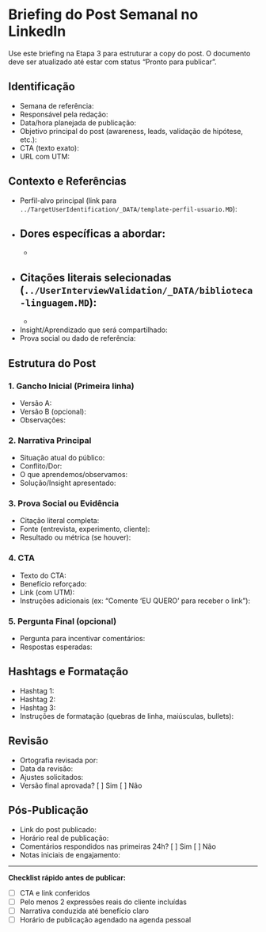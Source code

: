# Briefing do Post Semanal no LinkedIn

Use este briefing na Etapa 3 para estruturar a copy do post. O documento deve ser atualizado até estar com status “Pronto para publicar”.

## Identificação

- Semana de referência:
- Responsável pela redação:
- Data/hora planejada de publicação:
- Objetivo principal do post (awareness, leads, validação de hipótese, etc.):
- CTA (texto exato):
- URL com UTM:

## Contexto e Referências

- Perfil-alvo principal (link para `../TargetUserIdentification/_DATA/template-perfil-usuario.MD`):
- Dores específicas a abordar:
  - 
  - 
- Citações literais selecionadas (`../UserInterviewValidation/_DATA/biblioteca-linguagem.MD`):
  - 
  - 
- Insight/Aprendizado que será compartilhado:
- Prova social ou dado de referência:

## Estrutura do Post

### 1. Gancho Inicial (Primeira linha)
- Versão A:
- Versão B (opcional):
- Observações:

### 2. Narrativa Principal
- Situação atual do público:
- Conflito/Dor:
- O que aprendemos/observamos:
- Solução/Insight apresentado:

### 3. Prova Social ou Evidência
- Citação literal completa:
- Fonte (entrevista, experimento, cliente):
- Resultado ou métrica (se houver):

### 4. CTA
- Texto do CTA:
- Benefício reforçado:
- Link (com UTM):
- Instruções adicionais (ex: “Comente ‘EU QUERO’ para receber o link”):

### 5. Pergunta Final (opcional)
- Pergunta para incentivar comentários:
- Respostas esperadas:

## Hashtags e Formatação

- Hashtag 1:
- Hashtag 2:
- Hashtag 3:
- Instruções de formatação (quebras de linha, maiúsculas, bullets):

## Revisão

- Ortografia revisada por:
- Data da revisão:
- Ajustes solicitados:
- Versão final aprovada? [ ] Sim [ ] Não

## Pós-Publicação

- Link do post publicado:
- Horário real de publicação:
- Comentários respondidos nas primeiras 24h? [ ] Sim [ ] Não
- Notas iniciais de engajamento:

---

**Checklist rápido antes de publicar:**
- [ ] CTA e link conferidos
- [ ] Pelo menos 2 expressões reais do cliente incluídas
- [ ] Narrativa conduzida até benefício claro
- [ ] Horário de publicação agendado na agenda pessoal
